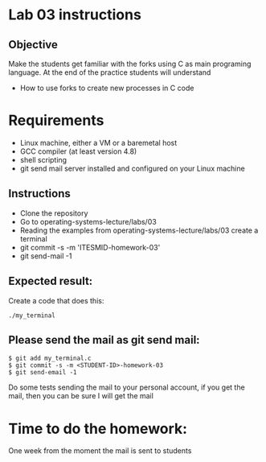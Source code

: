 # Lab 03 instructions

## Objective

Make the students get familiar with the forks using C as main programing
language. At the end of the practice students will understand

* How to use forks to create new processes in C code

# Requirements

* Linux machine, either a VM or a baremetal host
* GCC compiler (at least version 4.8)
* shell scripting
* git send mail server installed and configured on your Linux machine

## Instructions

* Clone the repository
* Go to operating-systems-lecture/labs/03
* Reading the examples from operating-systems-lecture/labs/03 create a terminal
* git commit -s -m 'ITESMID-homework-03'
* git send-mail -1

## Expected result:

Create a code that does this:

```
./my_terminal
```

## Please send the mail as git send mail:

```
$ git add my_terminal.c
$ git commit -s -m <STUDENT-ID>-homework-03
$ git send-email -1

```
Do some tests sending the mail to your personal account, if you get the mail,
then you can be sure I will get the mail

# Time to do the homework:

One week from the moment the mail is sent to students

